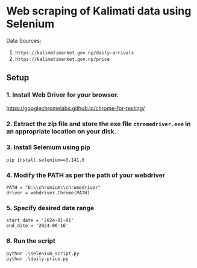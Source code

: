 # Web scraping of Kalimati data using Selenium
Data Sources: 
1. ```https://kalimatimarket.gov.np/daily-arrivals``` 
2. ```https://kalimatimarket.gov.np/price```



## Setup 
### 1. Install Web Driver for your browser. 
https://googlechromelabs.github.io/chrome-for-testing/
### 2. Extract the zip file and store the exe file `chromedriver.exe` in an appropriate location on your disk. 

### 3. Install Selenium using pip 
```
pip install selenium==3.141.0
```
### 4. Modify the PATH as per the path of your webdriver

```
PATH = "D:\\chromium\\chromedriver"
driver = webdriver.Chrome(PATH)
```
### 5. Specify desired date range

```
start_date = '2024-01-01'
end_date = '2024-06-16'
```

### 6. Run the script 
```
python .\selenium_script.py 
python .\daily-price.py 
```